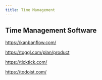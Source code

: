 ```yaml
---
title: Time Management
---
```


## Time Management Software

https://kanbanflow.com/

https://toggl.com/plan/product

https://ticktick.com/

https://todoist.com/
